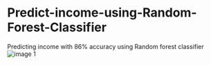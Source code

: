 # Predict-income-using-Random-Forest-Classifier
Predicting income with 86% accuracy using Random forest classifier
![image 1](https://github.com/shubhankarPrakashNath/Predict-income-using-Random-Forest-Classifier/assets/168228343/22bc2459-88ee-45f4-81f0-8d565a8400c3)
